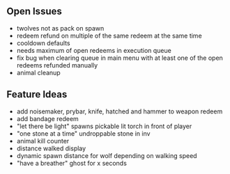 ## Open Issues

- twolves not as pack on spawn
- redeem refund on multiple of the same redeem at the same time
- cooldown defaults
- needs maximum of open redeems in execution queue
- fix bug when clearing queue in main menu with at least one of the open redeems refunded manually
- animal cleanup

## Feature Ideas

- add noisemaker, prybar, knife, hatched and hammer to weapon redeem
- add bandage redeem
- "let there be light" spawns pickable lit torch in front of player
- "one stone at a time" undroppable stone in inv
- animal kill counter
- distance walked display
- dynamic spawn distance for wolf depending on walking speed
- "have a breather" ghost for x seconds